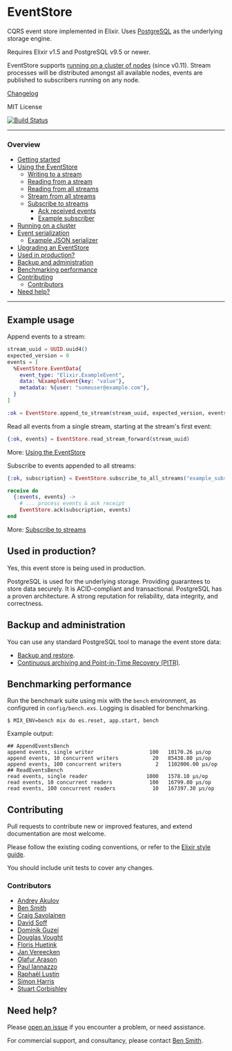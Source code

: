 # EventStore

CQRS event store implemented in Elixir. Uses [PostgreSQL](http://www.postgresql.org/) as the underlying storage engine.

Requires Elixir v1.5 and PostgreSQL v9.5 or newer.

EventStore supports [running on a cluster of nodes](guides/Cluster.md) (since v0.11). Stream processes will be distributed amongst all available nodes, events are published to subscribers running on any node.

[Changelog](CHANGELOG.md)

MIT License

[![Build Status](https://travis-ci.org/commanded/eventstore.svg?branch=master)](https://travis-ci.org/commanded/eventstore)

---

### Overview

- [Getting started](guides/Getting%20Started.md)
- [Using the EventStore](guides/Usage.md)
  - [Writing to a stream](guides/Usage.md#writing-to-a-stream)
  - [Reading from a stream](guides/Usage.md#reading-from-a-stream)
  - [Reading from all streams](guides/Usage.md#reading-from-all-streams)
  - [Stream from all streams](guides/Usage.md#stream-from-all-streams)
  - [Subscribe to streams](guides/Subscriptions.md)
    - [Ack received events](guides/Subscriptions.md#ack-received-events)
    - [Example subscriber](guides/Subscriptions.md#example-subscriber)
- [Running on a cluster](guides/Cluster.md)
- [Event serialization](guides/Event%20Serialization.md)
  - [Example JSON serializer](guides/Event%20Serialization.md#example-json-serializer)
- [Upgrading an EventStore](guides/Upgrades.md)
- [Used in production?](#used-in-production)
- [Backup and administration](#backup-and-administration)
- [Benchmarking performance](#benchmarking-performance)
- [Contributing](#contributing)
  - [Contributors](#contributors)
- [Need help?](#need-help)

---

## Example usage

Append events to a stream:

```elixir
stream_uuid = UUID.uuid4()
expected_version = 0
events = [
  %EventStore.EventData{
    event_type: "Elixir.ExampleEvent",
    data: %ExampleEvent{key: "value"},
    metadata: %{user: "someuser@example.com"},
  }
]

:ok = EventStore.append_to_stream(stream_uuid, expected_version, events)
```

Read all events from a single stream, starting at the stream's first event:

```elixir
{:ok, events} = EventStore.read_stream_forward(stream_uuid)
```

More: [Using the EventStore](guides/Usage.md)

Subscribe to events appended to all streams:

```elixir
{:ok, subscription} = EventStore.subscribe_to_all_streams("example_subscription", self())

receive do
  {:events, events} ->
    # ... process events & ack receipt    
    EventStore.ack(subscription, events)
end
```

More: [Subscribe to streams](guides/Subscriptions.md)

## Used in production?

Yes, this event store is being used in production.

PostgreSQL is used for the underlying storage. Providing guarantees to store data securely. It is ACID-compliant and transactional. PostgreSQL has a proven architecture. A strong reputation for reliability, data integrity, and correctness.

## Backup and administration

You can use any standard PostgreSQL tool to manage the event store data:

- [Backup and restore](https://www.postgresql.org/docs/current/static/backup-dump.html).
- [Continuous archiving and Point-in-Time Recovery (PITR)](https://www.postgresql.org/docs/current/static/continuous-archiving.html).

## Benchmarking performance

Run the benchmark suite using mix with the `bench` environment, as configured in `config/bench.exs`. Logging is disabled for benchmarking.

```console
$ MIX_ENV=bench mix do es.reset, app.start, bench
```

Example output:

```
## AppendEventsBench
append events, single writer                  100   10170.26 µs/op
append events, 10 concurrent writers           20   85438.80 µs/op
append events, 100 concurrent writers           2   1102006.00 µs/op
## ReadEventsBench
read events, single reader                   1000   1578.10 µs/op
read events, 10 concurrent readers            100   16799.80 µs/op
read events, 100 concurrent readers            10   167397.30 µs/op
```

## Contributing

Pull requests to contribute new or improved features, and extend documentation are most welcome.

Please follow the existing coding conventions, or refer to the [Elixir style guide](https://github.com/niftyn8/elixir_style_guide).

You should include unit tests to cover any changes.

### Contributors

- [Andrey Akulov](https://github.com/astery)
- [Ben Smith](https://github.com/slashdotdash)
- [Craig Savolainen](https://github.com/maedhr)
- [David Soff](https://github.com/Davidsoff)
- [Dominik Guzei](https://github.com/DominikGuzei)
- [Douglas Vought](https://github.com/voughtdq)
- [Floris Huetink](https://github.com/florish)
- [Jan Vereecken](https://github.com/javereec)
- [Olafur Arason](https://github.com/olafura)
- [Paul Iannazzo](https://github.com/boxxxie)
- [Raphaël Lustin](https://github.com/rlustin)
- [Simon Harris](https://github.com/harukizaemon)
- [Stuart Corbishley](https://github.com/stuartc)

## Need help?

Please [open an issue](https://github.com/commanded/eventstore/issues) if you encounter a problem, or need assistance.

For commercial support, and consultancy, please contact [Ben Smith](mailto:ben@10consulting.com).
